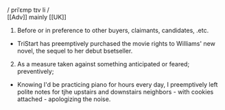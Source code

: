 / priˈɛmp tɪv li /  
[[Adv]] mainly [[UK]]
1. Before or in preference to other buyers, claimants, candidates, .etc.

- TriStart has preemptively purchased the movie rights to Williams' new novel, the sequel to her debut bsetseller.

2. As a measure taken against something anticipated or feared; preventively;

- Knowing I'd be practicing piano for hours every day, I preemptively left polite notes for tjhe upstairs and downstairs neighbors - with cookies attached - apologizing the noise.